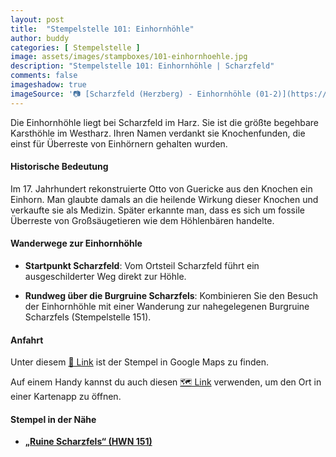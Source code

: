 ```yaml
---
layout: post
title:  "Stempelstelle 101: Einhornhöhle"
author: buddy
categories: [ Stempelstelle ]
image: assets/images/stampboxes/101-einhornhoehle.jpg
description: "Stempelstelle 101: Einhornhöhle | Scharzfeld"
comments: false
imageshadow: true
imageSource: '📷 [Scharzfeld (Herzberg) - Einhornhöhle (01-2)](https://commons.wikimedia.org/wiki/File:Scharzfeld_(Herzberg)_-_Einhornh%C3%B6hle_(01-2).jpg) von <a href="//commons.wikimedia.org/wiki/User:Norbert_Kaiser" title="User:Norbert Kaiser">Norbert Kaiser</a> unter Lizenz [CC BY-SA 3.0](https://creativecommons.org/licenses/by-sa/3.0)'
---
```


Die Einhornhöhle liegt bei Scharzfeld im Harz. Sie ist die größte begehbare Karsthöhle im Westharz. Ihren Namen verdankt sie Knochenfunden, die einst für Überreste von Einhörnern gehalten wurden. 

#### Historische Bedeutung

Im 17. Jahrhundert rekonstruierte Otto von Guericke aus den Knochen ein Einhorn. Man glaubte damals an die heilende Wirkung dieser Knochen und verkaufte sie als Medizin. Später erkannte man, dass es sich um fossile Überreste von Großsäugetieren wie dem Höhlenbären handelte. 

#### Wanderwege zur Einhornhöhle

- **Startpunkt Scharzfeld**: Vom Ortsteil Scharzfeld führt ein ausgeschilderter Weg direkt zur Höhle. 

- **Rundweg über die Burgruine Scharzfels**: Kombinieren Sie den Besuch der Einhornhöhle mit einer Wanderung zur nahegelegenen Burgruine Scharzfels (Stempelstelle 151). 

#### Anfahrt

Unter diesem [📍 Link](https://www.google.com/maps/dir/?api=1&origin=&destination=51.63502%2C%2010.40440) ist der Stempel in Google Maps zu finden.

<div class="android-only">
  Auf einem Handy kannst du auch diesen 
  <a href="geo:51.63502,10.40440">🗺️ Link</a> 
  verwenden, um den Ort in einer Kartenapp zu öffnen.
  <p></p>
</div>

#### Stempel in der Nähe

- [**„Ruine Scharzfels“ (HWN 151)**](/stempelstelle-151-ruine-scharzfels)
